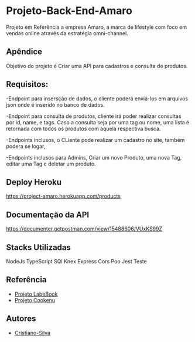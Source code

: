 # Projeto-Back-End-Amaro

Projeto em Referência a empresa Amaro, a marca de lifestyle com foco em vendas online
através da estratégia omni-channel.

## Apêndice

Objetivo do projeto é Criar uma API para cadastros e consulta de produtos.

## Requisitos:

-Endpoint para insersção de dados, o cliente poderá enviá-los em arquivos json onde é
inserido no banco de dados.

-Endpoint para consulta de produtos, cliente irá poder realizar consultas por id, name, e tags.
Caso a consulta seja por uma tag ou nome, uma lista é retornada com todos os produtos com aquela
respectiva busca.

-Endpoints inclusos, o CLiente pode realizar um cadastro no site, também podera se logar,

-Endpoints inclusos para Admins, Criar um novo Produto, uma nova Tag, editar uma Tag e deletar um produto.

## Deploy Heroku

https://project-amaro.herokuapp.com/products

## Documentação da API

https://documenter.getpostman.com/view/15488606/VUxKS99Z

## Stacks Utilizadas

NodeJs
TypeScript
SQl
Knex
Express
Cors
Poo
Jest
Teste


## Referência

 - [Projeto LabeBook](https://github.com/future4code/aragon-Cristiano-Silva/pull/70)
 - [Projeto Cookenu](https://github.com/future4code/aragon-Cristiano-Silva/pull/66)


## Autores

- [Cristiano-Silva](https://github.com/Cristiano-cyber/)
